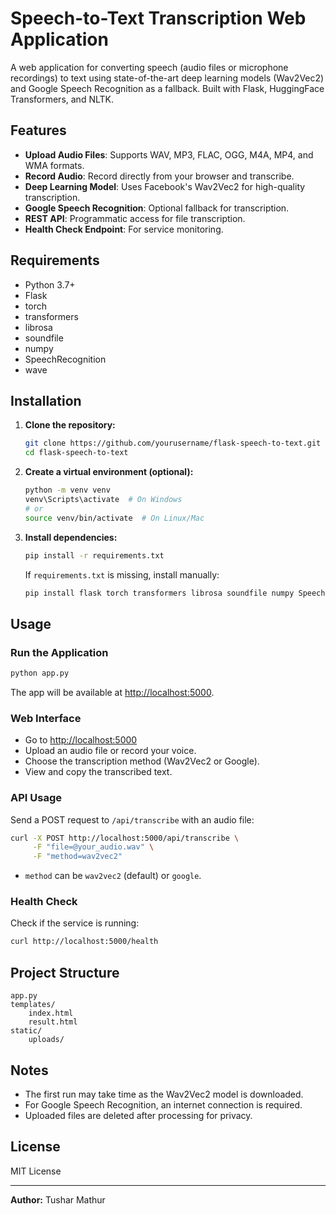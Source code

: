 # Speech-to-Text Transcription Web Application

A web application for converting speech (audio files or microphone recordings) to text using state-of-the-art deep learning models (Wav2Vec2) and Google Speech Recognition as a fallback. Built with Flask, HuggingFace Transformers, and NLTK.

## Features

- **Upload Audio Files**: Supports WAV, MP3, FLAC, OGG, M4A, MP4, and WMA formats.
- **Record Audio**: Record directly from your browser and transcribe.
- **Deep Learning Model**: Uses Facebook's Wav2Vec2 for high-quality transcription.
- **Google Speech Recognition**: Optional fallback for transcription.
- **REST API**: Programmatic access for file transcription.
- **Health Check Endpoint**: For service monitoring.

## Requirements

- Python 3.7+
- Flask
- torch
- transformers
- librosa
- soundfile
- numpy
- SpeechRecognition
- wave

## Installation

1. **Clone the repository:**
   ```sh
   git clone https://github.com/yourusername/flask-speech-to-text.git
   cd flask-speech-to-text
   ```

2. **Create a virtual environment (optional):**
   ```sh
   python -m venv venv
   venv\Scripts\activate  # On Windows
   # or
   source venv/bin/activate  # On Linux/Mac
   ```

3. **Install dependencies:**
   ```sh
   pip install -r requirements.txt
   ```
   If `requirements.txt` is missing, install manually:
   ```sh
   pip install flask torch transformers librosa soundfile numpy SpeechRecognition
   ```

## Usage

### Run the Application

```sh
python app.py
```

The app will be available at [http://localhost:5000](http://localhost:5000).

### Web Interface

- Go to [http://localhost:5000](http://localhost:5000)
- Upload an audio file or record your voice.
- Choose the transcription method (Wav2Vec2 or Google).
- View and copy the transcribed text.

### API Usage

Send a POST request to `/api/transcribe` with an audio file:

```sh
curl -X POST http://localhost:5000/api/transcribe \
     -F "file=@your_audio.wav" \
     -F "method=wav2vec2"
```

- `method` can be `wav2vec2` (default) or `google`.

### Health Check

Check if the service is running:

```sh
curl http://localhost:5000/health
```

## Project Structure

```
app.py
templates/
    index.html
    result.html
static/
    uploads/
```

## Notes

- The first run may take time as the Wav2Vec2 model is downloaded.
- For Google Speech Recognition, an internet connection is required.
- Uploaded files are deleted after processing for privacy.

## License

MIT License

---

**Author:** Tushar Mathur
